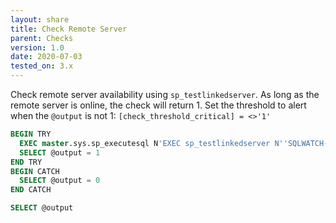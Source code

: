 ```yaml
---
layout: share
title: Check Remote Server
parent: Checks
version: 1.0
date: 2020-07-03
tested_on: 3.x
---
```


Check remote server availability using `sp_testlinkedserver`. As long as the remote server is online, the check will return 1. Set the threshold to alert when the `@output` is not 1: `[check_threshold_critical] = <>'1'`

```sql
BEGIN TRY
  EXEC master.sys.sp_executesql N'EXEC sp_testlinkedserver N''SQLWATCH-TEST-1'';';
  SELECT @output = 1
END TRY
BEGIN CATCH
  SELECT @output = 0
END CATCH

SELECT @output
```
